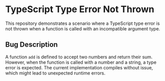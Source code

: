 # TypeScript Type Error Not Thrown

This repository demonstrates a scenario where a TypeScript type error is not thrown when a function is called with an incompatible argument type.

## Bug Description

A function `add` is defined to accept two numbers and return their sum. However, when the function is called with a number and a string, a type error is expected.  The current implementation compiles without issue, which might lead to unexpected runtime errors.